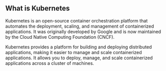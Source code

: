 ## What is Kubernetes

Kubernetes is an open-source container orchestration platform that automates the deployment, scaling, and management of containerized applications. It was originally developed by Google and is now maintained by the Cloud Native Computing Foundation (CNCF).

Kubernetes provides a platform for building and deploying distributed applications, making it easier to manage and scale containerized applications. It allows you to deploy, manage, and scale containerized applications across a cluster of machines.

